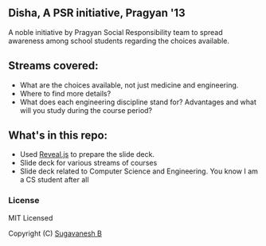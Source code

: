 Disha, A PSR initiative, Pragyan '13
------------------------------------

A noble initiative by Pragyan Social Responsibility team to spread awareness among school students regarding the choices available.

## Streams covered:

* What are the choices available, not just medicine and engineering.
* Where to find more details?
* What does each engineering discipline stand for? Advantages and what will you study during the course period?

## What's in this repo:

* Used [Reveal.js](http://lab.hakim.se/reveal-js/#/) to prepare the slide deck.
* Slide deck for various streams of courses
* Slide deck related to Computer Science and Engineering. You know I am a CS student after all


### License

MIT Licensed

Copyright (C) [Sugavanesh B](http://about.me/sugavaneshb)
